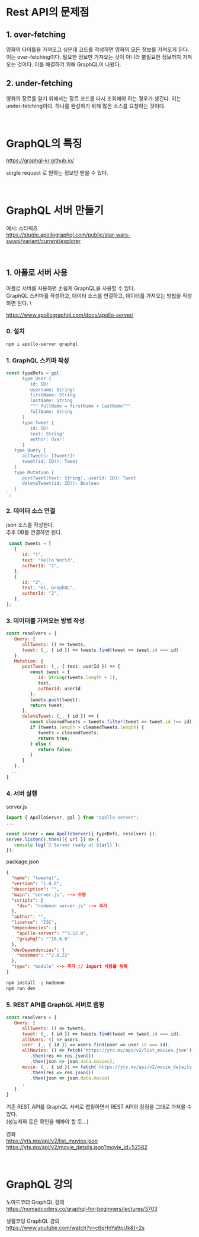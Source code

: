 # Rest API의 문제점

## 1. over-fetching
영화의 타이틀을 가져오고 싶은데 코드를 작성하면 영화의 모든 정보를 가져오게 된다. 이는 over-fetching이다. 필요한 정보만 가져오는 것이 아니라 불필요한 정보까지 가져오는 것이다. 이를 해결하기 위해 GraphQL이 나왔다.


## 2. under-fetching
영화의 장르를 알기 위해서는 장르 코드를 다시 조회해야 하는 경우가 생긴다. 이는 under-fetching이다. 하나를 완성하기 위해 많은 소스를 요청하는 것이다. 

<br>

# GraphQL의 특징
https://graphql-kr.github.io/

single request 로 원하는 정보만 받을 수 있다.

<br>

# GraphQL 서버 만들기

예시: 스타워즈 \
https://studio.apollographql.com/public/star-wars-swapi/variant/current/explorer

<br>

## 1. 아폴로 서버 사용
아폴로 서버를 사용하면 손쉽게 GraphQL을 사용할 수 있다. \
GraphQL 스키마를 작성하고, 데이터 소스를 연결하고, 데이터를 가져오는 방법을 작성하면 된다. \

https://www.apollographql.com/docs/apollo-server/

### 0. 설치
```bash
npm i apollo-server graphql
```

### 1. GraphQL 스키마 작성
```js
const typeDefs = gql`
      type User {
         id: ID!
         username: String!
         firstName: String
         lastName: String
         """ fullName = firstName + lastName"""
         fullName: String
      }
      type Tweet {
         id: ID!
         text: String!
         author: User!
      }
   type Query {
      allTweets: [Tweet!]!
      tweet(id: ID!): Tweet
   }
   type Mutation {
      postTweet(text: String!, userId: ID): Tweet
      deleteTweet(id: ID!): Boolean
   }
`;
```


### 2. 데이터 소스 연결
json 소스를 작성한다. \
추후  DB를 연결하면 된다.
```js
 const tweets = [
   {
      id: "1",
      text: "Hello World",
      authorId: "1",
   },
   {
      id: "2",
      text: "Hi, GraphQL",
      authorId: "2",
   },
];
```

### 3. 데이터를 가져오는 방법 작성
```js 
const resolvers = {
   Query: {
      allTweets: () => tweets,
      tweet: (_, { id }) => tweets.find(tweet => tweet.id === id)
   },
   Mutation: {
      postTweet: (_, { text, userId }) => {
         const tweet = {
            id: String(tweets.length + 1),
            text,
            authorId: userId
         };
         tweets.push(tweet);
         return tweet;
      },
      deleteTweet: (_, { id }) => {
         const cleanedTweets = tweets.filter(tweet => tweet.id !== id);
         if (tweets.length > cleanedTweets.length) {
            tweets = cleanedTweets;
            return true;
         } else {
            return false;
         }
      }
   },
  ...
}
```

### 4. 서버 실행
server.js
```js
import { ApolloServer, gql } from "apollo-server";
...

const server = new ApolloServer({ typeDefs, resolvers });
server.listen().then(({ url }) => {
   console.log(`🚀 Server ready at ${url}`);
}); 
```

package.json
```json
{
  "name": "tweetql",
  "version": "1.0.0",
  "description": "",
  "main": "server.js", --> 수정
  "scripts": {
    "dev": "nodemon server.js" --> 추가
  },
  "author": "",
  "license": "ISC",
  "dependencies": {
    "apollo-server": "^3.12.0",
    "graphql": "^16.6.0"
  },
  "devDependencies": {
    "nodemon": "^2.0.22"
  },
  "type": "module" --> 추가 // import 사용을 위해
}
```

```bash
npm install -g nodemon
npm run dev
```

### 5. REST API를 GraphQL 서버로 랩핑

```js
const resolvers = {
   Query: {
      allTweets: () => tweets,
      tweet: (_, { id }) => tweets.find(tweet => tweet.id === id),
      allUsers: () => users,
      user: (_, { id }) => users.find(user => user.id === id),
      allMovies: () => fetch('https://yts.mx/api/v2/list_movies.json')
         .then(res => res.json())
         .then(json => json.data.movies),
      movie: (_, { id }) => fetch(`https://yts.mx/api/v2/movie_details.json?movie_id=${id}`)
         .then(res => res.json())
         .then(json => json.data.movie)
      ,
   },
}
```

기존 REST API를 GraphQL 서버로 랩핑하면서 REST API의 장점을 그대로 가져올 수 있다. \
(성능저하 등은 확인을 해봐야 할 듯...)

영화 \
https://yts.mx/api/v2/list_movies.json
https://yts.mx/api/v2/movie_details.json?movie_id=52582

<br>

# GraphQL 강의

노마드코더 GraphQL 강의 \
https://nomadcoders.co/graphql-for-beginners/lectures/3703


생활코딩 GraphQL 강의 \
https://www.youtube.com/watch?v=c6qHnYa9pUk&t=2s

